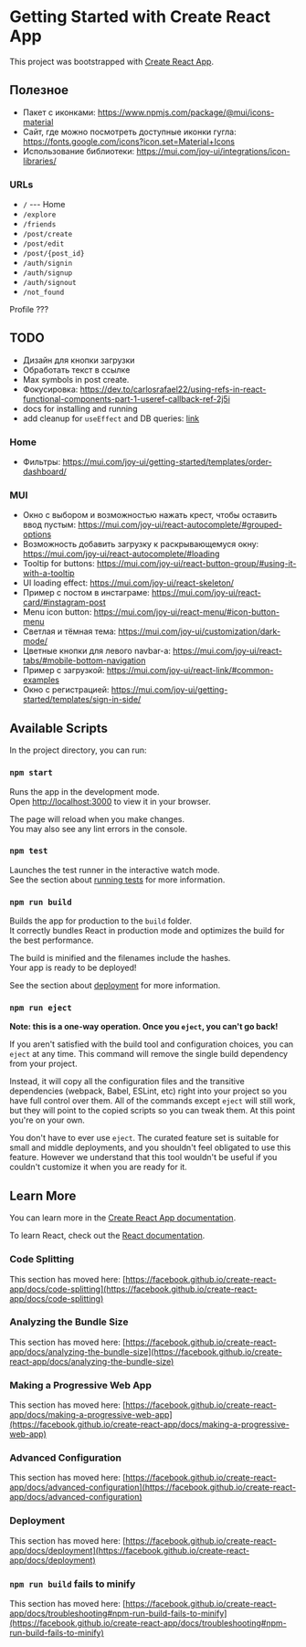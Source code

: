 # Getting Started with Create React App

This project was bootstrapped with [Create React App](https://github.com/facebook/create-react-app).

## Полезное

- Пакет с иконками: <https://www.npmjs.com/package/@mui/icons-material>
- Сайт, где можно посмотреть доступные иконки гугла: <https://fonts.google.com/icons?icon.set=Material+Icons>
- Использование библиотеки: <https://mui.com/joy-ui/integrations/icon-libraries/>

### URLs

- `/` --- Home
- `/explore`
- `/friends`
- `/post/create`
- `/post/edit`
- `/post/{post_id}`
- `/auth/signin`
- `/auth/signup`
- `/auth/signout`
- `/not_found`

Profile ???

## TODO

- Дизайн для кнопки загрузки
- Обработать текст в ссылке
- Max symbols in post create.
- Фокусировка: <https://dev.to/carlosrafael22/using-refs-in-react-functional-components-part-1-useref-callback-ref-2j5i>
- docs for installing and running
- add cleanup for `useEffect` and DB queries: [link](https://legacy.reactjs.org/docs/hooks-effect.html)


### Home

- Фильтры: <https://mui.com/joy-ui/getting-started/templates/order-dashboard/>

### MUI

- Окно с выбором и возможностью нажать крест, чтобы оставить ввод пустым: <https://mui.com/joy-ui/react-autocomplete/#grouped-options>
- Возможность добавить загрузку к раскрывающемуся окну: <https://mui.com/joy-ui/react-autocomplete/#loading>
- Tooltip for buttons: <https://mui.com/joy-ui/react-button-group/#using-it-with-a-tooltip>
- UI loading effect: <https://mui.com/joy-ui/react-skeleton/>
- Пример с постом в инстаграме: <https://mui.com/joy-ui/react-card/#instagram-post>
- Menu icon button: <https://mui.com/joy-ui/react-menu/#icon-button-menu>
- Светлая и тёмная тема: <https://mui.com/joy-ui/customization/dark-mode/>
- Цветные кнопки для левого navbar-а: <https://mui.com/joy-ui/react-tabs/#mobile-bottom-navigation>
- Пример с загрузкой: <https://mui.com/joy-ui/react-link/#common-examples>
- Окно с регистрацией: <https://mui.com/joy-ui/getting-started/templates/sign-in-side/>

## Available Scripts

In the project directory, you can run:

### `npm start`

Runs the app in the development mode.\
Open [http://localhost:3000](http://localhost:3000) to view it in your browser.

The page will reload when you make changes.\
You may also see any lint errors in the console.

### `npm test`

Launches the test runner in the interactive watch mode.\
See the section about [running tests](https://facebook.github.io/create-react-app/docs/running-tests) for more information.

### `npm run build`

Builds the app for production to the `build` folder.\
It correctly bundles React in production mode and optimizes the build for the best performance.

The build is minified and the filenames include the hashes.\
Your app is ready to be deployed!

See the section about [deployment](https://facebook.github.io/create-react-app/docs/deployment) for more information.

### `npm run eject`

**Note: this is a one-way operation. Once you `eject`, you can't go back!**

If you aren't satisfied with the build tool and configuration choices, you can `eject` at any time. This command will remove the single build dependency from your project.

Instead, it will copy all the configuration files and the transitive dependencies (webpack, Babel, ESLint, etc) right into your project so you have full control over them. All of the commands except `eject` will still work, but they will point to the copied scripts so you can tweak them. At this point you're on your own.

You don't have to ever use `eject`. The curated feature set is suitable for small and middle deployments, and you shouldn't feel obligated to use this feature. However we understand that this tool wouldn't be useful if you couldn't customize it when you are ready for it.

## Learn More

You can learn more in the [Create React App documentation](https://facebook.github.io/create-react-app/docs/getting-started).

To learn React, check out the [React documentation](https://reactjs.org/).

### Code Splitting

This section has moved here: [https://facebook.github.io/create-react-app/docs/code-splitting](https://facebook.github.io/create-react-app/docs/code-splitting)

### Analyzing the Bundle Size

This section has moved here: [https://facebook.github.io/create-react-app/docs/analyzing-the-bundle-size](https://facebook.github.io/create-react-app/docs/analyzing-the-bundle-size)

### Making a Progressive Web App

This section has moved here: [https://facebook.github.io/create-react-app/docs/making-a-progressive-web-app](https://facebook.github.io/create-react-app/docs/making-a-progressive-web-app)

### Advanced Configuration

This section has moved here: [https://facebook.github.io/create-react-app/docs/advanced-configuration](https://facebook.github.io/create-react-app/docs/advanced-configuration)

### Deployment

This section has moved here: [https://facebook.github.io/create-react-app/docs/deployment](https://facebook.github.io/create-react-app/docs/deployment)

### `npm run build` fails to minify

This section has moved here: [https://facebook.github.io/create-react-app/docs/troubleshooting#npm-run-build-fails-to-minify](https://facebook.github.io/create-react-app/docs/troubleshooting#npm-run-build-fails-to-minify)
